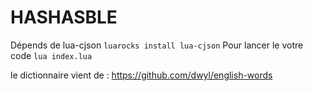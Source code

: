 # HASHASBLE

Dépends de lua-cjson `luarocks install lua-cjson`
Pour lancer le votre code `lua index.lua`

le dictionnaire vient de : https://github.com/dwyl/english-words